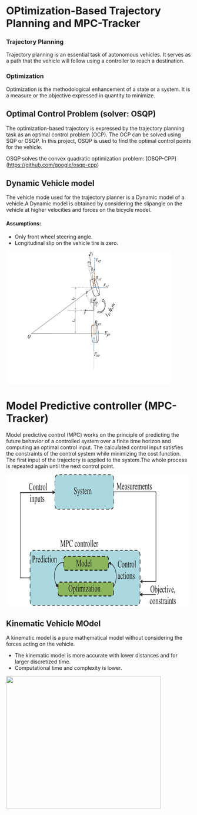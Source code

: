 # OPtimization-Based Trajectory Planning and MPC-Tracker
### Trajectory Planning 
Trajectory planning is an essential task of autonomous vehicles. It serves as a path that the vehicle will follow using a controller to reach a destination.
### Optimization
Optimization is the methodological enhancement of a state or a system. It is a measure or the objective expressed in quantity to minimize.
## Optimal Control Problem (solver: OSQP)
The optimization-based trajectory is expressed by the trajectory planning task as an optimal control problem (OCP).
The OCP can be solved using SQP or OSQP. In this project, OSQP is used to find the optimal control points for the vehicle.

OSQP solves the convex quadratic optimization problem: [OSQP-CPP] (https://github.com/google/osqp-cpp)
## Dynamic Vehicle model
The vehicle mode used for the trajectory planner is a Dynamic model of a vehicle.A Dynamic model is obtained by considering the slipangle on the vehicle at higher velocities and forces on the bicycle model. 
#### Assumptions:
* Only front wheel steering angle.
* Longitudinal slip on the vehicle tire is zero.

<img src="Images/Dznamic.jpg" width=450 height=360>

# Model Predictive controller (MPC-Tracker)
Model predictive control (MPC) works on the principle of predicting the future behavior of a controlled system over a finite time horizon and computing an optimal control input. The calculated control input satisfies the constraints of the control system while minimizing the cost function. 
The first input of the trajectory is applied to the system.The whole process is repeated again until the next control point.

<img src="Images/MPC.jpg" width=500 height=360>

## Kinematic Vehicle MOdel
A kinematic model is a pure mathematical model without considering the forces acting on the vehicle. 
* The kinematic model is more accurate with lower distances and for larger discretized time.
* Computational time and complexity is lower.
<img src="https://github.com/user-attachments/assets/2de6605e-24f0-4008-8fbc-350c66908934" width=420 height=360>
